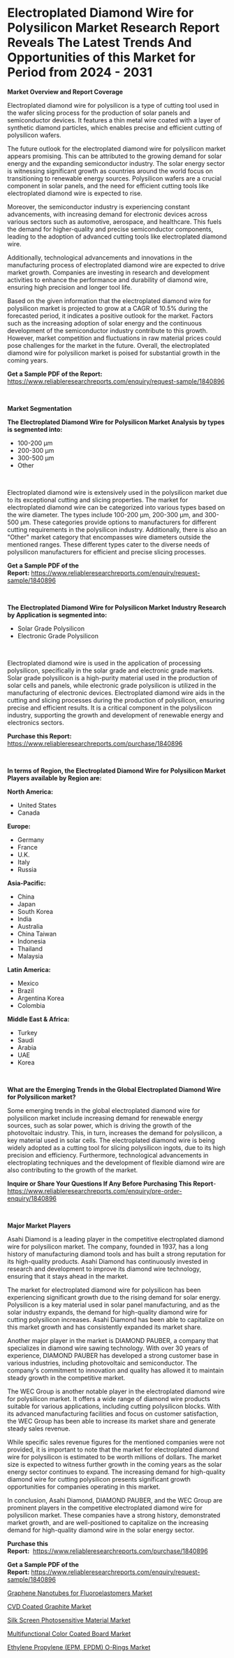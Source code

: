 <p><h1>Electroplated Diamond Wire for Polysilicon Market Research Report Reveals The Latest Trends And Opportunities of this Market for Period from 2024 - 2031</h1></p><p><strong>Market Overview and Report Coverage</strong></p>
<p><p>Electroplated diamond wire for polysilicon is a type of cutting tool used in the wafer slicing process for the production of solar panels and semiconductor devices. It features a thin metal wire coated with a layer of synthetic diamond particles, which enables precise and efficient cutting of polysilicon wafers.</p><p>The future outlook for the electroplated diamond wire for polysilicon market appears promising. This can be attributed to the growing demand for solar energy and the expanding semiconductor industry. The solar energy sector is witnessing significant growth as countries around the world focus on transitioning to renewable energy sources. Polysilicon wafers are a crucial component in solar panels, and the need for efficient cutting tools like electroplated diamond wire is expected to rise. </p><p>Moreover, the semiconductor industry is experiencing constant advancements, with increasing demand for electronic devices across various sectors such as automotive, aerospace, and healthcare. This fuels the demand for higher-quality and precise semiconductor components, leading to the adoption of advanced cutting tools like electroplated diamond wire.</p><p>Additionally, technological advancements and innovations in the manufacturing process of electroplated diamond wire are expected to drive market growth. Companies are investing in research and development activities to enhance the performance and durability of diamond wire, ensuring high precision and longer tool life.</p><p>Based on the given information that the electroplated diamond wire for polysilicon market is projected to grow at a CAGR of 10.5% during the forecasted period, it indicates a positive outlook for the market. Factors such as the increasing adoption of solar energy and the continuous development of the semiconductor industry contribute to this growth. However, market competition and fluctuations in raw material prices could pose challenges for the market in the future. Overall, the electroplated diamond wire for polysilicon market is poised for substantial growth in the coming years.</p></p>
<p><strong>Get a Sample PDF of the Report:</strong> <a href="https://www.reliableresearchreports.com/enquiry/request-sample/1840896">https://www.reliableresearchreports.com/enquiry/request-sample/1840896</a></p>
<p>&nbsp;</p>
<p><strong>Market Segmentation</strong></p>
<p><strong>The Electroplated Diamond Wire for Polysilicon Market Analysis by types is segmented into:</strong></p>
<p><ul><li>100-200 μm</li><li>200-300 μm</li><li>300-500 μm</li><li>Other</li></ul></p>
<p>&nbsp;</p>
<p><p>Electroplated diamond wire is extensively used in the polysilicon market due to its exceptional cutting and slicing properties. The market for electroplated diamond wire can be categorized into various types based on the wire diameter. The types include 100-200 μm, 200-300 μm, and 300-500 μm. These categories provide options to manufacturers for different cutting requirements in the polysilicon industry. Additionally, there is also an "Other" market category that encompasses wire diameters outside the mentioned ranges. These different types cater to the diverse needs of polysilicon manufacturers for efficient and precise slicing processes.</p></p>
<p><strong>Get a Sample PDF of the Report:</strong>&nbsp;<a href="https://www.reliableresearchreports.com/enquiry/request-sample/1840896">https://www.reliableresearchreports.com/enquiry/request-sample/1840896</a></p>
<p>&nbsp;</p>
<p><strong>The Electroplated Diamond Wire for Polysilicon Market Industry Research by Application is segmented into:</strong></p>
<p><ul><li>Solar Grade Polysilicon</li><li>Electronic Grade Polysilicon</li></ul></p>
<p>&nbsp;</p>
<p><p>Electroplated diamond wire is used in the application of processing polysilicon, specifically in the solar grade and electronic grade markets. Solar grade polysilicon is a high-purity material used in the production of solar cells and panels, while electronic grade polysilicon is utilized in the manufacturing of electronic devices. Electroplated diamond wire aids in the cutting and slicing processes during the production of polysilicon, ensuring precise and efficient results. It is a critical component in the polysilicon industry, supporting the growth and development of renewable energy and electronics sectors.</p></p>
<p><strong>Purchase this Report:</strong>&nbsp; <a href="https://www.reliableresearchreports.com/purchase/1840896">https://www.reliableresearchreports.com/purchase/1840896</a></p>
<p>&nbsp;</p>
<p><strong>In terms of Region, the Electroplated Diamond Wire for Polysilicon Market Players available by Region are:</strong></p>
<p>
    <p> <strong> North America: </strong>
        <ul>
            <li>United States</li>
            <li>Canada</li>
        </ul>
        </p> 
    <p> <strong> Europe: </strong>
        <ul>
            <li>Germany</li>
            <li>France</li>
            <li>U.K.</li>
            <li>Italy</li>
            <li>Russia</li>
        </ul>
        </p> 
    <p> <strong> Asia-Pacific: </strong>
        <ul>
            <li>China</li>
            <li>Japan</li>
            <li>South Korea</li>
            <li>India</li>
            <li>Australia</li>
            <li>China Taiwan</li>
            <li>Indonesia</li>
            <li>Thailand</li>
            <li>Malaysia</li>
        </ul>
        </p> 
    <p> <strong> Latin America: </strong>
        <ul>
            <li>Mexico</li>
            <li>Brazil</li>
            <li>Argentina Korea</li>
            <li>Colombia</li>
        </ul>
        </p> 
    <p> <strong> Middle East & Africa: </strong>
        <ul>
            <li>Turkey</li>
            <li>Saudi</li>
            <li>Arabia</li>
            <li>UAE</li>
            <li>Korea</li>
        </ul>
    </p>
    </p>
<p>&nbsp;</p>
<p><strong>What are the Emerging Trends in the Global Electroplated Diamond Wire for Polysilicon market?</strong></p>
<p><p>Some emerging trends in the global electroplated diamond wire for polysilicon market include increasing demand for renewable energy sources, such as solar power, which is driving the growth of the photovoltaic industry. This, in turn, increases the demand for polysilicon, a key material used in solar cells. The electroplated diamond wire is being widely adopted as a cutting tool for slicing polysilicon ingots, due to its high precision and efficiency. Furthermore, technological advancements in electroplating techniques and the development of flexible diamond wire are also contributing to the growth of the market.</p></p>
<p><strong>Inquire or Share Your Questions If Any Before Purchasing This Report</strong>- <a href="https://www.reliableresearchreports.com/enquiry/pre-order-enquiry/1840896">https://www.reliableresearchreports.com/enquiry/pre-order-enquiry/1840896</a></p>
<p>&nbsp;</p>
<p><strong>Major Market Players</strong></p>
<p><p>Asahi Diamond is a leading player in the competitive electroplated diamond wire for polysilicon market. The company, founded in 1937, has a long history of manufacturing diamond tools and has built a strong reputation for its high-quality products. Asahi Diamond has continuously invested in research and development to improve its diamond wire technology, ensuring that it stays ahead in the market.</p><p>The market for electroplated diamond wire for polysilicon has been experiencing significant growth due to the rising demand for solar energy. Polysilicon is a key material used in solar panel manufacturing, and as the solar industry expands, the demand for high-quality diamond wire for cutting polysilicon increases. Asahi Diamond has been able to capitalize on this market growth and has consistently expanded its market share.</p><p>Another major player in the market is DIAMOND PAUBER, a company that specializes in diamond wire sawing technology. With over 30 years of experience, DIAMOND PAUBER has developed a strong customer base in various industries, including photovoltaic and semiconductor. The company's commitment to innovation and quality has allowed it to maintain steady growth in the competitive market.</p><p>The WEC Group is another notable player in the electroplated diamond wire for polysilicon market. It offers a wide range of diamond wire products suitable for various applications, including cutting polysilicon blocks. With its advanced manufacturing facilities and focus on customer satisfaction, the WEC Group has been able to increase its market share and generate steady sales revenue.</p><p>While specific sales revenue figures for the mentioned companies were not provided, it is important to note that the market for electroplated diamond wire for polysilicon is estimated to be worth millions of dollars. The market size is expected to witness further growth in the coming years as the solar energy sector continues to expand. The increasing demand for high-quality diamond wire for cutting polysilicon presents significant growth opportunities for companies operating in this market.</p><p>In conclusion, Asahi Diamond, DIAMOND PAUBER, and the WEC Group are prominent players in the competitive electroplated diamond wire for polysilicon market. These companies have a strong history, demonstrated market growth, and are well-positioned to capitalize on the increasing demand for high-quality diamond wire in the solar energy sector.</p></p>
<p><strong>Purchase this Report:</strong>&nbsp;&nbsp;<a href="https://www.reliableresearchreports.com/purchase/1840896">https://www.reliableresearchreports.com/purchase/1840896</a></p>
<p></p>
<p><strong>Get a Sample PDF of the Report:</strong>&nbsp;<a href="https://www.reliableresearchreports.com/enquiry/request-sample/1840896">https://www.reliableresearchreports.com/enquiry/request-sample/1840896</a></p>
<p><p><a href="https://github.com/WillieWoodard/Market-Research-Report-List-2/blob/main/graphene-nanotubes-for-fluoroelastomers-market.md">Graphene Nanotubes for Fluoroelastomers Market</a></p><p><a href="https://github.com/BryceTownsendr/Market-Research-Report-List-2/blob/main/cvd-coated-graphite-market.md">CVD Coated Graphite Market</a></p><p><a href="https://github.com/CliffMedina6/Market-Research-Report-List-2/blob/main/silk-screen-photosensitive-material-market.md">Silk Screen Photosensitive Material Market</a></p><p><a href="https://github.com/RickHolmes3/Market-Research-Report-List-2/blob/main/multifunctional-color-coated-board-market.md">Multifunctional Color Coated Board Market</a></p><p><a href="https://github.com/PeterParrish5/Market-Research-Report-List-2/blob/main/ethylene-propylene-epm-epdm-o-rings-market.md">Ethylene Propylene (EPM, EPDM) O-Rings Market</a></p></p>